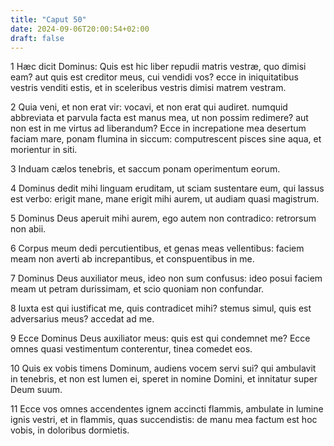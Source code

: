 ```yaml
---
title: "Caput 50"
date: 2024-09-06T20:00:54+02:00
draft: false
---
```



1 Hæc dicit Dominus: Quis est hic liber repudii matris vestræ, quo dimisi eam? aut quis est creditor meus, cui vendidi vos? ecce in iniquitatibus vestris venditi estis, et in sceleribus vestris dimisi matrem vestram.

2 Quia veni, et non erat vir: vocavi, et non erat qui audiret. numquid abbreviata et parvula facta est manus mea, ut non possim redimere? aut non est in me virtus ad liberandum? Ecce in increpatione mea desertum faciam mare, ponam flumina in siccum: computrescent pisces sine aqua, et morientur in siti.

3 Induam cælos tenebris, et saccum ponam operimentum eorum.

4 Dominus dedit mihi linguam eruditam, ut sciam sustentare eum, qui lassus est verbo: erigit mane, mane erigit mihi aurem, ut audiam quasi magistrum.

5 Dominus Deus aperuit mihi aurem, ego autem non contradico: retrorsum non abii.

6 Corpus meum dedi percutientibus, et genas meas vellentibus: faciem meam non averti ab increpantibus, et conspuentibus in me.

7 Dominus Deus auxiliator meus, ideo non sum confusus: ideo posui faciem meam ut petram durissimam, et scio quoniam non confundar.

8 Iuxta est qui iustificat me, quis contradicet mihi? stemus simul, quis est adversarius meus? accedat ad me.

9 Ecce Dominus Deus auxiliator meus: quis est qui condemnet me? Ecce omnes quasi vestimentum conterentur, tinea comedet eos.

10 Quis ex vobis timens Dominum, audiens vocem servi sui? qui ambulavit in tenebris, et non est lumen ei, speret in nomine Domini, et innitatur super Deum suum.

11 Ecce vos omnes accendentes ignem accincti flammis, ambulate in lumine ignis vestri, et in flammis, quas succendistis: de manu mea factum est hoc vobis, in doloribus dormietis.

